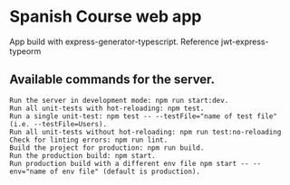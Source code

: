 # Spanish Course web app

App build with express-generator-typescript.
Reference jwt-express-typeorm

## Available commands for the server.

    Run the server in development mode: npm run start:dev.
    Run all unit-tests with hot-reloading: npm test.
    Run a single unit-test: npm test -- --testFile="name of test file" (i.e. --testFile=Users).
    Run all unit-tests without hot-reloading: npm run test:no-reloading
    Check for linting errors: npm run lint.
    Build the project for production: npm run build.
    Run the production build: npm start.
    Run production build with a different env file npm start -- --env="name of env file" (default is production).


